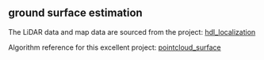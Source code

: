 ## ground surface estimation   

The LiDAR data and map data are sourced from the project: [hdl_localization][1]

Algorithm reference for this excellent project: [pointcloud_surface][2]


[1]: https://github.com/koide3/hdl_localization
[2]: https://github.com/KIT-MRT/pointcloud_surface